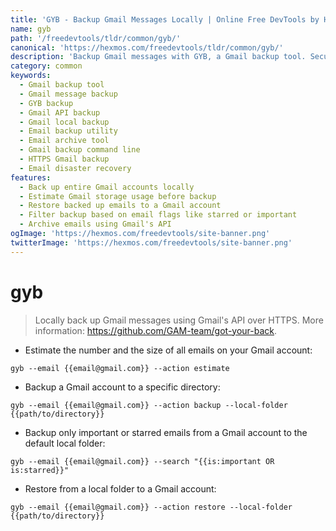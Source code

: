 ```yaml
---
title: 'GYB - Backup Gmail Messages Locally | Online Free DevTools by Hexmos'
name: gyb
path: '/freedevtools/tldr/common/gyb/'
canonical: 'https://hexmos.com/freedevtools/tldr/common/gyb/'
description: 'Backup Gmail messages with GYB, a Gmail backup tool. Secure your emails and restore them easily. Free online tool, no registration required.'
category: common
keywords:
  - Gmail backup tool
  - Gmail message backup
  - GYB backup
  - Gmail API backup
  - Gmail local backup
  - Email backup utility
  - Email archive tool
  - Gmail backup command line
  - HTTPS Gmail backup
  - Email disaster recovery
features:
  - Back up entire Gmail accounts locally
  - Estimate Gmail storage usage before backup
  - Restore backed up emails to a Gmail account
  - Filter backup based on email flags like starred or important
  - Archive emails using Gmail's API
ogImage: 'https://hexmos.com/freedevtools/site-banner.png'
twitterImage: 'https://hexmos.com/freedevtools/site-banner.png'
---
```


# gyb

> Locally back up Gmail messages using Gmail's API over HTTPS.
> More information: <https://github.com/GAM-team/got-your-back>.

- Estimate the number and the size of all emails on your Gmail account:

`gyb --email {{email@gmail.com}} --action estimate`

- Backup a Gmail account to a specific directory:

`gyb --email {{email@gmail.com}} --action backup --local-folder {{path/to/directory}}`

- Backup only important or starred emails from a Gmail account to the default local folder:

`gyb --email {{email@gmail.com}} --search "{{is:important OR is:starred}}"`

- Restore from a local folder to a Gmail account:

`gyb --email {{email@gmail.com}} --action restore --local-folder {{path/to/directory}}`
